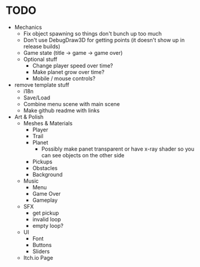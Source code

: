 # TODO

- Mechanics
  - Fix object spawning so things don't bunch up too much
  - Don't use DebugDraw3D for getting points (it doesn't show up in release builds)
  - Game state (title -> game -> game over)
  - Optional stuff
    - Change player speed over time?
    - Make planet grow over time?
    - Mobile / mouse controls?
- remove template stuff
  - i18n
  - Save/Load
  - Combine menu scene with main scene
  - Make github readme with links
- Art & Polish
  - Meshes & Materials
    - Player
    - Trail
    - Planet
      - Possibly make panet transparent or have x-ray shader so you can see objects on the other side
    - Pickups
    - Obstacles
    - Background
  - Music
    - Menu
    - Game Over
    - Gameplay
  - SFX
    - get pickup
    - invalid loop
    - empty loop?
  - UI
    - Font
    - Buttons
    - Sliders
  - Itch.io Page